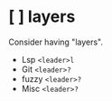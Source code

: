 # [ ] layers

  Consider having "layers".

  - Lsp `<leader>l`
  - Git `<leader>?`
  - fuzzy `<leader>?`
  - Misc `<leader>?`
